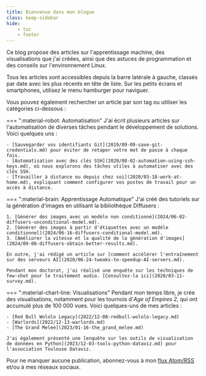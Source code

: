 ```yaml
---
title: Bienvenue dans mon blogue
class: keep-sidebar
hide:
    - toc
    - footer
---
```


Ce blog propose des articles sur l'apprentissage machine, des visualisations que j'ai créées, ainsi que des astuces de programmation et des conseils sur l'environnement Linux.

Tous les articles sont accessibles depuis la barre latérale à gauche, classés par date avec les plus récents en tête de liste. Sur les petits écrans et smartphones, utilisez le menu hamburger pour naviguer.

Vous pouvez également rechercher un article par son tag ou utiliser les catégories ci-dessous :

=== ":material-robot: Automatisation"
    J'ai écrit plusieurs articles sur l'automatisation de diverses tâches pendant le développement de solutions. Voici quelques uns :

    - [Sauvegarder vos identifiants Git](2019/09-09-save-git-credentials.md) pour éviter de retaper votre mot de passe à chaque fois.
    - [Automatisation avec des clés SSH](2020/08-02-automation-using-ssh-keys.md), où nous explorons des tâches utiles à automatiser avec des clés SSH.
    - [Travailler à distance ou depuis chez soi](2020/03-18-work-at-home.md), expliquant comment configurer vos postes de travail pour un accès à distance.

=== ":material-brain: Apprentissage Automatique"
    J'ai créé des tutoriels sur la génération d'images en utilisant la bibliothèque Diffusers :

    1. [Générer des images avec un modèle non conditionné](2024/06-02-diffusers-unconditional-model.md).
    2. [Générer des images à partir d'étiquettes avec un modèle conditionnel](2024/06-16-diffusers-conditional-model.md).
    3. [Améliorer la vitesse et la qualité de la génération d'images](2024/09-08-diffusers-obtain-better-results.md).

    En outre, j'ai rédigé un article sur [comment accélérer l'entraînement sur des serveurs AI](2020/06-24-tweaks-to-speedup-AI-servers.md).

    Pendant mon doctorat, j'ai réalisé une enquête sur les techniques de few-shot pour le traitement audio. [Consultez-la ici](2020/03-11-survey.md).

=== ":material-chart-line: Visualisations"
    Pendant mon temps libre, je crée des visualisations, notamment pour les tournois d'*Age of Empires 2*, qui ont accumulé plus de 100 000 vues. Voici quelques-uns de mes articles :

    - [Red Bull Wololo Legacy](2022/12-08-redbull-wololo-legacy.md)
    - [Warlords](2022/12-13-warlords.md)
    - [The Grand Melee](2023/01-16-the_grand_melee.md)

    J'ai également présenté une [enquête sur les outils de visualisation de données en Python](2023/12-03-tools-python-dataviz.md) pour l'association Toulouse Dataviz.

Pour ne manquer aucune publication, abonnez-vous à mon [flux Atom/RSS](https://website.vincent-roger.fr/feed_rss_created.xml) et/ou à mes réseaux sociaux.
